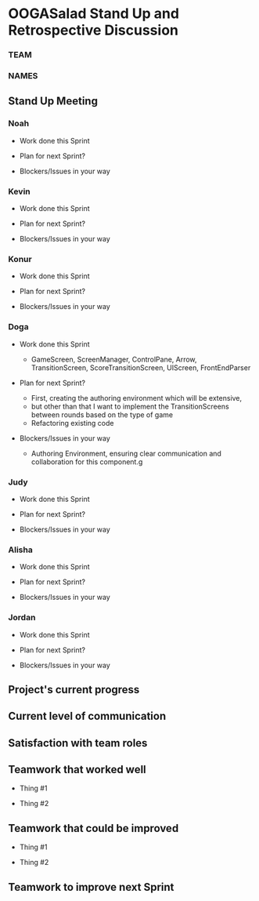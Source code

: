 # OOGASalad Stand Up and Retrospective Discussion
### TEAM
### NAMES


## Stand Up Meeting

### Noah

* Work done this Sprint

* Plan for next Sprint?

* Blockers/Issues in your way


### Kevin

* Work done this Sprint

* Plan for next Sprint?

* Blockers/Issues in your way


### Konur

* Work done this Sprint

* Plan for next Sprint?

* Blockers/Issues in your way


### Doga

* Work done this Sprint
  * GameScreen, ScreenManager, ControlPane, Arrow, TransitionScreen, ScoreTransitionScreen, UIScreen, FrontEndParser

* Plan for next Sprint?
  * First, creating the authoring environment which will be extensive, 
  * but other than that I want to implement the TransitionScreens between rounds based on the type of game
  * Refactoring existing code

* Blockers/Issues in your way
  * Authoring Environment, ensuring clear communication and collaboration for this component.g


### Judy

* Work done this Sprint

* Plan for next Sprint?

* Blockers/Issues in your way


### Alisha

* Work done this Sprint

* Plan for next Sprint?

* Blockers/Issues in your way


### Jordan

* Work done this Sprint

* Plan for next Sprint?

* Blockers/Issues in your way





## Project's current progress


## Current level of communication


## Satisfaction with team roles


## Teamwork that worked well

* Thing #1

* Thing #2


## Teamwork that could be improved

* Thing #1

* Thing #2


## Teamwork to improve next Sprint
